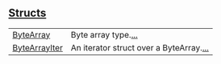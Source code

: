 
[Structs](./core-byte_array-structs.md)
 ---
| | |
|:---|:---|
| [ByteArray](./core-byte_array-ByteArray.md) | Byte array type.[...](./core-byte_array-ByteArray.md) |
| [ByteArrayIter](./core-byte_array-ByteArrayIter.md) | An iterator struct over a ByteArray.[...](./core-byte_array-ByteArrayIter.md) |
